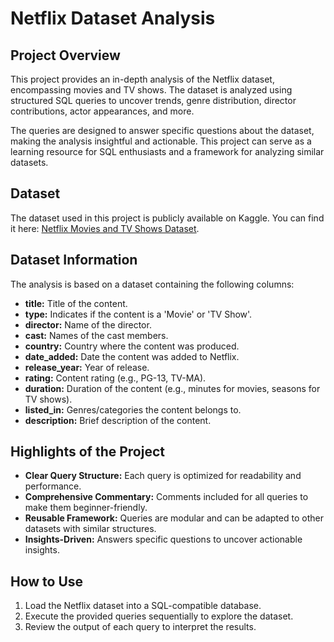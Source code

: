 
# Netflix Dataset Analysis

## Project Overview
This project provides an in-depth analysis of the Netflix dataset, encompassing movies and TV shows. The dataset is analyzed using structured SQL queries to uncover trends, genre distribution, director contributions, actor appearances, and more.

The queries are designed to answer specific questions about the dataset, making the analysis insightful and actionable. This project can serve as a learning resource for SQL enthusiasts and a framework for analyzing similar datasets.


## Dataset
The dataset used in this project is publicly available on Kaggle. You can find it here: [Netflix Movies and TV Shows Dataset](https://www.kaggle.com/datasets/shivamb/netflix-shows/data).

## Dataset Information
The analysis is based on a dataset containing the following columns:

- **title:** Title of the content.
- **type:** Indicates if the content is a 'Movie' or 'TV Show'.
- **director:** Name of the director.
- **cast:** Names of the cast members.
- **country:** Country where the content was produced.
- **date_added:** Date the content was added to Netflix.
- **release_year:** Year of release.
- **rating:** Content rating (e.g., PG-13, TV-MA).
- **duration:** Duration of the content (e.g., minutes for movies, seasons for TV shows).
- **listed_in:** Genres/categories the content belongs to.
- **description:** Brief description of the content.

## Highlights of the Project
- **Clear Query Structure:** Each query is optimized for readability and performance.
- **Comprehensive Commentary:** Comments included for all queries to make them beginner-friendly.
- **Reusable Framework:** Queries are modular and can be adapted to other datasets with similar structures.
- **Insights-Driven:** Answers specific questions to uncover actionable insights.

## How to Use
1. Load the Netflix dataset into a SQL-compatible database.
2. Execute the provided queries sequentially to explore the dataset.
3. Review the output of each query to interpret the results.
